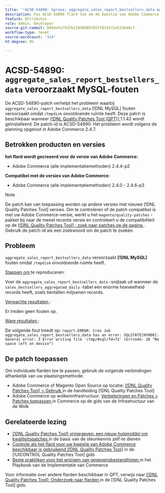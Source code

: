 ```yaml
---
title: '"ACSD-54890: &grave; aggregate_sales_report_bestsellers_data &grave; veroorzaakt  [!DNL MySQL]  fouten'''
description: Pas ACSD-54890 flard toe om de kwestie van Adobe Commerce te bevestigen waar &grave; aggregate_sales_report_bestsellers_data &grave;  [!DNL MySQL]  fouten toe te schrijven aan &grave;/tmpdisk &grave; die uit ruimte zijn veroorzaakt.
feature: Attributes
role: Admin, Developer
source-git-commit: 809defe75d7b218d8085f85ff815472a531040cf
workflow-type: tm+mt
source-wordcount: '314'
ht-degree: 0%

---
```


# ACSD-54890: `aggregate_sales_report_bestsellers_data` veroorzaakt MySQL-fouten

De ACSD-54890-patch verhelpt het probleem waarbij `aggregate_sales_report_bestsellers_data` [!DNL MySQL] fouten veroorzaakt omdat `/tmpdisk` onvoldoende ruimte heeft. Deze patch is beschikbaar wanneer [[!DNL Quality Patches Tool (QPT)] ](https://experienceleague.adobe.com/nl/docs/commerce-knowledge-base/kb/announcements/commerce-announcements/magento-quality-patches-released-new-tool-to-self-serve-quality-patches) 1.1.42 wordt geïnstalleerd. De patch-id is ACSD-54890. Het probleem wordt volgens de planning opgelost in Adobe Commerce 2.4.7.

## Betrokken producten en versies

**het flard wordt gecreeerd voor de versie van Adobe Commerce:**

* Adobe Commerce (alle implementatiemethoden) 2.4.4-p2

**Compatibel met de versies van Adobe Commerce:**

* Adobe Commerce (alle implementatiemethoden) 2.4.0 - 2.4.6-p3

>[!NOTE]
>
>De patch kan van toepassing worden op andere versies met nieuwe [!DNL Quality Patches Tool] versies. Om te controleren of de patch compatibel is met uw Adobe Commerce-versie, werkt u het `magento/quality-patches` -pakket bij naar de meest recente versie en controleert u de compatibiliteit op de [[!DNL Quality Patches Tool] : zoek naar patches op de pagina ](https://experienceleague.adobe.com/tools/commerce-quality-patches/index.html?lang=nl-NL) . Gebruik de patch-id als een zoekwoord om de patch te zoeken.

## Probleem

`aggregate_sales_report_bestsellers_data` veroorzaakt **[!DNL MySQL]** fouten omdat `/tmpdisk` onvoldoende ruimte heeft.

<u> Stappen om </u> te reproduceren:

Voer de `aggregate_sales_report_bestsellers_data` -snijtaak uit wanneer de `sales_bestsellers_aggregated_daily` -tabel een enorme hoeveelheid records heeft, zoals tientallen miljoenen records.

<u> Verwachte resultaten </u>:

Er treden geen fouten op.

<u> Ware resultaten </u>:

De volgende fout treedt op:
`report.ERROR: Cron Job aggregate_sales_report_bestsellers_data has an error: SQLSTATE[HY000]: General error: 3 Error writing file '/tmp/#sql/fd=72' (Errcode: 28 "No space left on device")`

## De patch toepassen

Om individuele flarden toe te passen, gebruik de volgende verbindingen afhankelijk van uw plaatsingsmethode:

* Adobe Commerce of Magento Open Source op locatie: [[!DNL Quality Patches Tool] > Gebruik ](/help/tools/quality-patches-tool/usage.md) in de handleiding [!DNL Quality Patches Tool]
* Adobe Commerce op wolkeninfrastructuur: [ Verbeteringen en Patches > Patches toepassen ](https://experienceleague.adobe.com/docs/commerce-cloud-service/user-guide/develop/upgrade/apply-patches.html?lang=nl-NL) in Commerce op de gids van de Infrastructuur van de Wolk

## Gerelateerde lezing

* [[!DNL Quality Patches Tool]  vrijgegeven: een nieuw hulpmiddel om kwaliteitspatches ](https://experienceleague.adobe.com/nl/docs/commerce-knowledge-base/kb/announcements/commerce-announcements/magento-quality-patches-released-new-tool-to-self-serve-quality-patches) in de basis van de steunkennis zelf-te dienen
* [ Controle als het flard voor uw kwestie van Adobe Commerce beschikbaar is gebruikend  [!DNL Quality Patches Tool]](/help/tools/quality-patches-tool/patches-available-in-qpt/check-patch-for-magento-issue-with-magento-quality-patches.md) in de [!UICONTROL Quality Patches Tool] gids
* [ Beste praktijken voor het wijzigen van gegevensbestandlijsten ](https://experienceleague.adobe.com/nl/docs/commerce-operations/implementation-playbook/best-practices/development/modifying-core-and-third-party-tables#why-adobe-recommends-avoiding-modifications) in het Playbook van de Implementatie van Commerce

Voor informatie over andere flarden beschikbaar in QPT, verwijs naar [[!DNL Quality Patches Tool]: Onderzoek naar flarden ](https://experienceleague.adobe.com/tools/commerce-quality-patches/index.html?lang=nl-NL) in de [!DNL Quality Patches Tool] gids.
